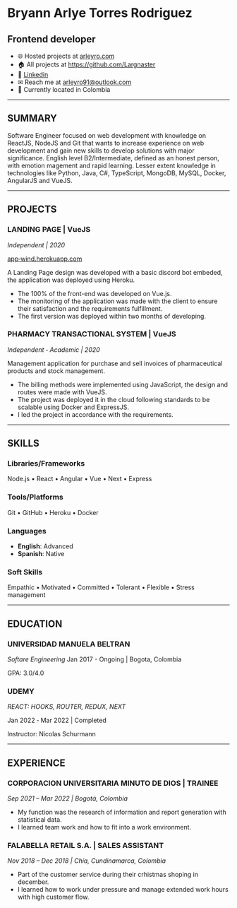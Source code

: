 # **Bryann Arlye** Torres Rodriguez
## Frontend developer
- 🌐 Hosted projects at [arleyro.com](https://www.arleyro.com/)
- 🏠 All projects at <https://github.com/Largnaster>
- 🔗 [Linkedin](https://www.linkedin.com/in/bryann-arlye-torres-rodriguez-bbb016198/)
- ✉ Reach me at arleyro91@outlook.com
- 📍 Currently located in Colombia
---

<!-- Summary Section -->

## **SUMMARY**

Software Engineer focused on web development with knowledge on ReactJS, NodeJS and Git that wants to increase experience on web development and gain new skills to develop solutions with major significance.
English level B2/Intermediate, defined as an honest person, with emotion magement and rapid learning. Lesser extent knowledge in technologies like Python, Java, C#, TypeScript, MongoDB, MySQL, Docker, AngularJS and VueJS.
___

<!-- PROJECTS SECTION -->

## **PROJECTS**

### **LANDING PAGE** | VueJS

*Independent | 2020*

[app‑wind.herokuapp.com](https://app-wind.herokuapp.com)

A Landing Page design was developed with a basic discord bot embeded, the application was deployed using Heroku.

- The 100% of the front-end was developed on Vue.js.
- The monitoring of the application was made with the client to ensure their satisfaction and the requirements fulfillment.
- The first version was deployed within two months of developing.

### **PHARMACY TRANSACTIONAL SYSTEM** | VueJS
*Independent ‑ Academic | 2020*

Management application for purchase and sell invoices of pharmaceutical products and stock management.

- The billing methods were implemented using JavaScript, the design and routes were made with VueJS.
- The project was deployed it in the cloud following standards to be scalable using Docker and ExpressJS.
- I led the project in accordance with the requirements.
___

<!-- Skills section -->

## **SKILLS**

### Libraries/Frameworks

Node.js • React • Angular • Vue • Next • Express

### Tools/Platforms

Git • GitHub • Heroku • Docker

### Languages

- **English**: Advanced
- **Spanish**: Native

### Soft Skills

Empathic • Motivated • Committed • Tolerant • Flexible • Stress management
___

<!-- EDUCATION SECTION -->

## **EDUCATION**

### **UNIVERSIDAD MANUELA BELTRAN**

*Softare Engineering*
Jan 2017 - Ongoing | Bogota, Colombia

GPA: 3.0/4.0

### **UDEMY**
*REACT: HOOKS, ROUTER, REDUX, NEXT*

Jan 2022 ‑ Mar 2022 | Completed

Instructor: Nicolas Schurmann
___

<!-- EXPERIENCE SECTION -->

## **EXPERIENCE**

### **CORPORACION UNIVERSITARIA MINUTO DE DIOS** | TRAINEE
*Sep 2021 – Mar 2022 | Bogotá, Colombia*

- My function was the research of information and report generation with statistical data.
- I learned team work and how to fit into a work environment.

### **FALABELLA RETAIL S.A.** | SALES ASSISTANT
*Nov 2018 – Dec 2018 | Chía, Cundinamarca, Colombia*

- Part of the customer service during their crhistmas shoping in december.
- I learned how to work under pressure and manage extended work hours with high customer flow.
